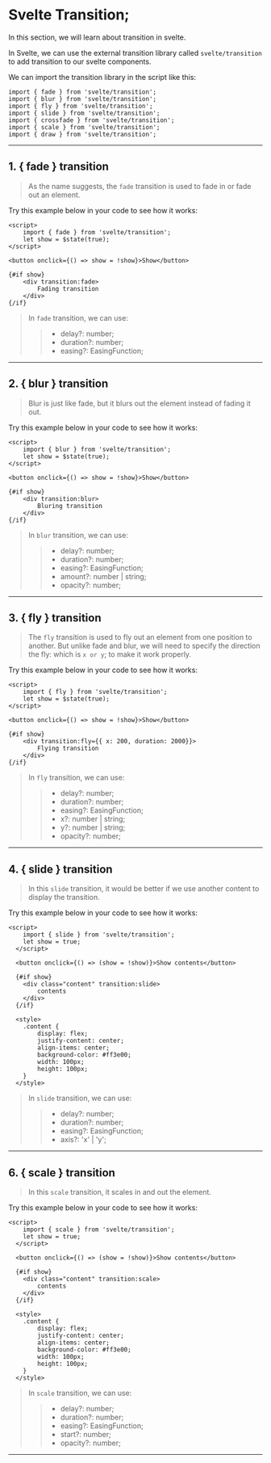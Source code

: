# Svelte Transition;

In this section, we will learn about transition in svelte.

In Svelte, we can use the external transition library called `svelte/transition` to add transition to our svelte components.

We can import the transition library in the script like this:

```
import { fade } from 'svelte/transition';
import { blur } from 'svelte/transition';
import { fly } from 'svelte/transition';
import { slide } from 'svelte/transition';
import { crossfade } from 'svelte/transition';
import { scale } from 'svelte/transition';
import { draw } from 'svelte/transition';
```
___

## 1. { fade } transition

> As the name suggests, the `fade` transition is used to fade in or fade out an element.

Try this example below in your code to see how it works:

```
<script>
    import { fade } from 'svelte/transition';
    let show = $state(true);
</script>

<button onclick={() => show = !show}>Show</button>

{#if show}
    <div transition:fade>
        Fading transition
    </div>
{/if}
```

> In `fade` transition, we can use:
>> - delay?: number;
>> - duration?: number;
>> - easing?: EasingFunction;
___

## 2. { blur } transition

> Blur is just like fade, but it blurs out the element instead of fading it out.

Try this example below in your code to see how it works:

```
<script>
    import { blur } from 'svelte/transition';
    let show = $state(true);
</script>

<button onclick={() => show = !show}>Show</button>

{#if show}
    <div transition:blur>
        Bluring transition
    </div>
{/if}
```

> In `blur` transition, we can use:
>> - delay?: number;
>> - duration?: number;
>> - easing?: EasingFunction;
>> - amount?: number | string;
>> - opacity?: number;
___

## 3. { fly } transition

> The `fly` transition is used to fly out an element from one position to another. But unlike fade and blur, we will need to specify the direction the fly: which is `x or y`; to make it work properly.

Try this example below in your code to see how it works:

```
<script>
    import { fly } from 'svelte/transition';
    let show = $state(true);
</script>

<button onclick={() => show = !show}>Show</button>

{#if show}
    <div transition:fly={{ x: 200, duration: 2000}}>
        Flying transition
    </div>
{/if}
```

> In `fly` transition, we can use:
>> - delay?: number;
>> - duration?: number;
>> - easing?: EasingFunction;
>> - x?: number | string;
>> - y?: number | string;
>> - opacity?: number;
___

## 4. { slide } transition

> In this `slide` transition, it would be better if we use another content to display the transition.

Try this example below in your code to see how it works:

```
<script>
	import { slide } from 'svelte/transition';
	let show = true;
  </script>
  
  <button onclick={() => (show = !show)}>Show contents</button>

  {#if show}
	<div class="content" transition:slide>
		contents
	</div>
  {/if}

  <style>
	.content {
		display: flex;
		justify-content: center;
		align-items: center;
		background-color: #ff3e00;
		width: 100px;
		height: 100px;
	}
  </style>
```

> In `slide` transition, we can use:
>> - delay?: number;
>> - duration?: number;
>> - easing?: EasingFunction;
>> - axis?: 'x' | 'y';
___


## 6. { scale } transition

> In this `scale` transition, it scales in and out the element.

Try this example below in your code to see how it works:

```
<script>
	import { scale } from 'svelte/transition';
	let show = true;
  </script>
  
  <button onclick={() => (show = !show)}>Show contents</button>

  {#if show}
	<div class="content" transition:scale>
		contents
	</div>
  {/if}

  <style>
	.content {
		display: flex;
		justify-content: center;
		align-items: center;
		background-color: #ff3e00;
		width: 100px;
		height: 100px;
	}
  </style>
```

> In `scale` transition, we can use:
>> - delay?: number;
>> - duration?: number;
>> - easing?: EasingFunction;
>> - start?: number;
>> - opacity?: number;
___



